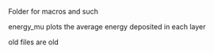 Folder for macros and such

energy_mu plots the average energy deposited in each layer

old files are old